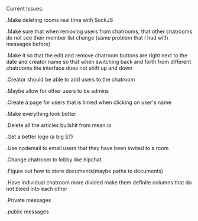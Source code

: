 Current Issues:

.Make deleting rooms real time with SockJS

.Make sure that when removing users from chatrooms, that other chatrooms do not
see their member list change (same problem that I had with messages before)

.Make it so that the edit and remove chatroom buttons are right next to the
date and creator name so that when switching back and forth from different chatrooms
the interface does not shift up and down

.Creator should be able to add users to the chatroom

.Maybe allow for other users to be admins

.Create a page for users that is linked when clicking on user's name

.Make everything look better

.Delete all the articles bullshit from mean.io

.Get a better logo (a big S?)

.Use nodemail to email users that they have been invited to a room

.Change chatroom to lobby like hipchat

.Figure out how to store documents(maybe paths to documents)

.Have individual chatroom more divided make them definite columns that do not bleed into each other

.Private messages

.public messages
